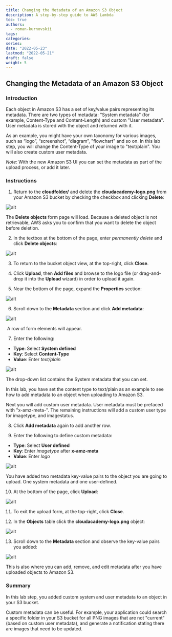 ```yaml
---
title: Changing the Metadata of an Amazon S3 Object
description: A step-by-step guide to AWS Lambda 
toc: true
authors:
  - roman-kurnovskii
tags:
categories:
series:
date: "2022-05-23"
lastmod: "2022-05-21"
draft: false
weight: 5
---
```


## Changing the Metadata of an Amazon S3 Object

### Introduction

Each object in Amazon S3 has a set of key/value pairs representing its metadata. There are two types of metadata: "System metadata" (for example, Content-Type and Content-Length) and custom "User metadata". User metadata is stored with the object and returned with it.

As an example, you might have your own taxonomy for various images, such as “logo”, “screenshot”, “diagram”, "flowchart" and so on. In this lab step, you will change the Content-Type of your image to "text/plain". You will also create custom user metadata.

_Note_: With the new Amazon S3 UI you can set the metadata as part of the upload process, or add it later.

### Instructions

1. Return to the **cloudfolder/** and delete the **cloudacademy-logo.png** from your Amazon S3 bucket by checking the checkbox and clicking **Delete**:

![alt](./img/image-87c9471c-143a-45de-a659-1901fba4436b.png)

The **Delete objects** form page will load. Because a deleted object is not retrievable, AWS asks you to confirm that you want to delete the object before deletion.

2. In the textbox at the bottom of the page, enter _permanently delete_ and click **Delete objects**:

![alt](./img/image-b9ad0c19-2b9e-4f94-adc9-9dfde51bc8f9.png)

3. To return to the bucket object view, at the top-right, click **Close**.

4. Click **Upload**, then **Add files** and browse to the logo file (or drag-and-drop it into the **Upload** wizard) in order to upload it again.

5. Near the bottom of the page, expand the **Properties** section:

![alt](./img/image-c9a5daa6-6922-414a-a2cf-64432a8d74ca.png)

6. Scroll down to the **Metadata** section and click **Add metadata**:

![alt](./img/image-10d425c5-6654-40f5-ab38-9e428c59437b.png)

 A row of form elements will appear.

7. Enter the following:

* **Type**: Select **System defined**
* **Key**: Select **Content-Type**
* **Value**: Enter _text/plain_

![alt](./img/image-83f67ec1-2f12-454e-b6a0-a3b74b0619da.png)

The drop-down list contains the System metadata that you can set.

In this lab, you have set the content type to text/plain as an example to see how to add metadata to an object when uploading to Amazon S3.

Next you will add custom user metadata. User metadata must be prefaced with "x-amz-meta-". The remaining instructions will add a custom user type for imagetype, and imagestatus.

8. Click **Add metadata** again to add another row. 

9. Enter the following to define custom metadata:

* **Type**: Select **User defined**
* **Key**: Enter _imagetype_ after **x-amz-meta**
* **Value**: Enter _logo_

![alt](./img/image-e1f5d4ea-18ee-4647-8042-7f5162831cac.png)

You have added two metadata key-value pairs to the object you are going to upload. One system metadata and one user-defined.

10. At the bottom of the page, click **Upload**:

![alt](./img/image-0c803796-b5fc-42ee-8af3-8f389ac3203b.png)

11. To exit the upload form, at the top-right, click **Close**.

12. In the **Objects** table click the **cloudacademy-logo.png** object:

![alt](./img/image-20220228124305-20-d6fbc324-5909-4e52-b059-a2cf741810be.png)

13. Scroll down to the **Metadata** section and observe the key-value pairs you added:

![alt](./img/image-20220228124349-21-7908f9ae-20fa-4522-af85-2133691ef916.png)

This is also where you can add, remove, and edit metadata after you have uploaded objects to Amazon S3.

### Summary

In this lab step, you added custom system and user metadata to an object in your S3 bucket.

Custom metadata can be useful. For example, your application could search a specific folder in your S3 bucket for all PNG images that are not "current" (based on custom user metadata), and generate a notification stating there are images that need to be updated.
